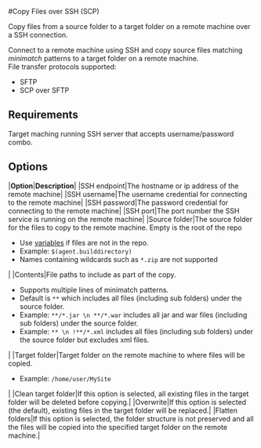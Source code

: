 ﻿#Copy Files over SSH (SCP)

Copy files from a source folder to a target folder on a remote machine over a SSH connection.

Connect to a remote machine using SSH and copy source files matching _minimatch_ patterns to a target folder on a remote machine.  
File transfer protocols supported:
* SFTP
* SCP over SFTP

## Requirements

Target maching running SSH server that accepts username/password combo.

## Options

|**Option**|**Description**|
|SSH endpoint|The hostname or ip address of the remote machine|
|SSH username|The username credential for connecting to the remote machine|
|SSH password|The password credential for connecting to the remote machine|
|SSH port|The port number the SSH service is running on the remote machine|
|Source folder|The source folder for the files to copy to the remote machine. Empty is the root of the repo<br/><ul><li>Use [variables](https://go.microsoft.com/fwlink/?LinkID=550988) if files are not in the repo.</li><li>Example: `$(agent.builddirectory)`</li><li>Names containing wildcards such as `*.zip` are not supported</li></ul>|
|Contents|File paths to include as part of the copy.<br/><ul><li>Supports multiple lines of minimatch patterns.</li><li>Default is `**` which includes all files (including sub folders) under the source folder.</li><li>Example: `**/*.jar \n **/*.war` includes all jar and war files (including sub folders) under the source folder.</li><li>Example: `** \n !**/*.xml` includes all files (including sub folders) under the source folder but excludes xml files.</li></ul>|
|Target folder|Target folder on the remote machine to where files will be copied.<br/><ul><li>Example: `/home/user/MySite`</li></ul>|
|Clean target folder|If this option is selected, all existing files in the target folder will be deleted before copying.|
|Overwrite|If this option is selected (the default), existing files in the target folder will be replaced.|
|Flatten folders|If this option is selected, the folder structure is not preserved and all the files will be copied into the specified target folder on the remote machine.|
